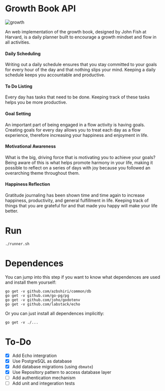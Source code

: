 # Growth Book API

![growth](https://github.com/azbshiri/growth-book/blob/master/public/growth.png)

An web implementation of the growth book, designed by John Fish at Harvard, is
a daily planner built to encourage a growth mindset and flow in all activities. 


#### Daily Scheduling
Writing out a daily schedule ensures that you stay committed to your goals for
every hour of the day and that nothing slips your mind. Keeping a daily
schedule keeps you accountable and productive.

#### To Do Listing
Every day has tasks that need to be done. Keeping track of these tasks helps
you be more productive.

#### Goal Setting
An important part of being engaged in a flow activity is having goals. Creating
goals for every day allows you to treat each day as a flow experience,
therefore increasing your happiness and enjoyment in life.

#### Motivational Awareness
What is the big, driving force that is motivating you to achieve your goals?
Being aware of this is what helps promote harmony in your life, making it
possible to reflect on a series of days with joy because you followed an
overarching theme throughout them.

#### Happiness Reflection
Gratitude journaling has been shown time and time again to increase happiness,
productivity, and general fulfillment in life. Keeping track of things that you
are grateful for and that made you happy will make your life better.


# Run

```
./runner.sh
```

# Dependences
You can jump into this step if you want to know what dependences are used and
install them yourself:

```
go get -v github.com/azbshiri/common/db
go get -v github.com/go-pg/pg
go get -v github.com/joho/godotenv
go get -v github.com/labstack/echo
```

Or you can just install all dependences implicitly:

```
go get -v ./...
```


# To-Do
- [x] Add Echo intergration
- [x] Use PostgreSQL as database
- [x] Add database migrations (using `dbmate`)
- [x] Use Repository pattern to access database layer
- [ ] Add authentication mechanism
- [ ] Add unit and integeration tests
